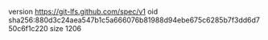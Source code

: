 version https://git-lfs.github.com/spec/v1
oid sha256:880d3c24aea547b1c5a666076b81988d94ebe675c6285b7f3dd6d750c6f1c220
size 1206
